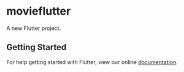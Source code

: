# movieflutter

A new Flutter project.

## Getting Started

For help getting started with Flutter, view our online
[documentation](https://flutter.io/).
